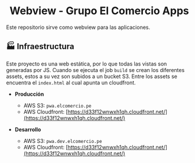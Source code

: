 <h1 align="center">
  Webview - Grupo El Comercio Apps
</h1>

Este repositorio sirve como webview para las aplicaciones.

## 🏭 Infraestructura

Este proyecto es una web estática, por lo que todas las vistas son generadas por JS. Cuando se ejecuta el job `build` se crean los diferentes assets, estos a su vez son subidos a un bucket S3. Entre los assets se encuentra el `index.html` al cual apunta un cloudfront.

- **Producción**

  - AWS S3: `pwa.elcomercio.pe`
  - AWS Cloudfront: [https://d33f12wnwxh1qh.cloudfront.net/](https://d33f12wnwxh1qh.cloudfront.net/)

- **Desarrollo**

  - AWS S3: `pwa.dev.elcomercio.pe`
  - AWS Cloudfront: [https://d33f12wnwxh1qh.cloudfront.net/](https://d33f12wnwxh1qh.cloudfront.net/)
